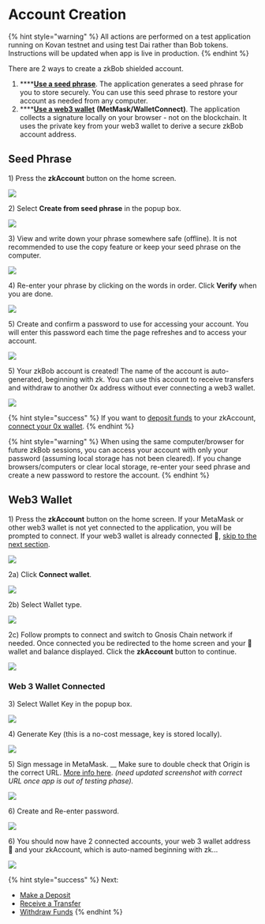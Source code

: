 # Account Creation

{% hint style="warning" %}
All actions are performed on a test application running on Kovan testnet and using test Dai rather than Bob tokens. Instructions will be updated when app is live in production.
{% endhint %}

There are 2 ways to create a zkBob shielded account.&#x20;

1. ****[**Use a seed phrase**](./#seed-phrase). The application generates a seed phrase for you to store securely. You can use this seed phrase to restore your account as needed from any computer.
2. ****[**Use a web3 wallet**](./#web3-wallet) **(MetMask/WalletConnect)**. The application collects a signature locally on your browser - not on the blockchain. It uses the private key from your web3 wallet to derive a secure zkBob account address.

## Seed Phrase

1\) Press the **zkAccount** button on the home screen.

![](../../../.gitbook/assets/zkbob-acct.png)

2\) Select **Create from seed phrase** in the popup box.

![](../../../.gitbook/assets/seed-phrase-1.png)

3\) View and write down your phrase somewhere safe (offline). It is not recommended to use the copy feature or keep your seed phrase on the computer.&#x20;

![](../../../.gitbook/assets/seed-2.png)

4\) Re-enter your phrase by clicking on the words in order. Click **Verify** when you are done.

![](../../../.gitbook/assets/confirm-seed.png)

5\) Create and confirm a password to use for accessing your account. You will enter this password each time the page refreshes and to access your account.

![](../../../.gitbook/assets/zkbob-password.png)

5\) Your zkBob account is created! The name of the account is auto-generated, beginning with zk. You can use this account to receive transfers and withdraw to another 0x address without ever connecting a web3 wallet.

![](../../../.gitbook/assets/zkbob-final.png)

{% hint style="success" %}
If you want to [deposit funds](../deposits.md) to your zkAccount, [connect your 0x wallet](./#web3-wallet).
{% endhint %}

{% hint style="warning" %}
When using the same computer/browser for future zkBob sessions, you can access your account with only your password (assuming local storage has not been cleared). If you change browsers/computers or clear local storage, re-enter your seed phrase and create a new password to restore the account.
{% endhint %}

## Web3 Wallet

1\) Press the **zkAccount** button on the home screen. If your MetaMask or other web3 wallet is not yet connected to the application, you will be prompted to connect. If your web3 wallet is already connected 🦊, [skip to the next section](./#web-3-wallet-connected).

![](../../../.gitbook/assets/zkbob-acct.png)

2a) Click **Connect wallet**.

![](../../../.gitbook/assets/connect-wallet.png)

2b) Select Wallet type.

![](../../../.gitbook/assets/wallet-type.png)

2c) Follow prompts to connect and switch to Gnosis Chain network if needed. Once connected you be redirected to the home screen and your 🦊 wallet and balance displayed.  Click the **zkAccount** button to continue.

![](../../../.gitbook/assets/zk-1.png)

### Web 3 Wallet Connected

3\) Select Wallet Key in the popup box.

![](../../../.gitbook/assets/zk-walletkey.png)

4\) Generate Key (this is a no-cost message, key is stored locally).&#x20;

![](../../../.gitbook/assets/generate-key.png)

5\) Sign message in MetaMask. __ Make sure to double check that Origin is the correct URL. [More info here](metamask-web3-wallet-warning.md). _(need updated screenshot with correct URL once app is out of testing phase)._

![](../../../.gitbook/assets/connect5.5.png)

6\) Create and Re-enter password.

![](../../../.gitbook/assets/connect-6.png)

6\) You should now have 2 connected accounts, your web 3 wallet address 🦊 and your zkAccount, which is auto-named beginning with zk...

![](<../../../.gitbook/assets/connect-7 (1).png>)

{% hint style="success" %}
Next:&#x20;

* [Make a Deposit](../deposits.md)
* [Receive a Transfer](../transfers.md)
* [Withdraw Funds](../withdrawals.md)
{% endhint %}

